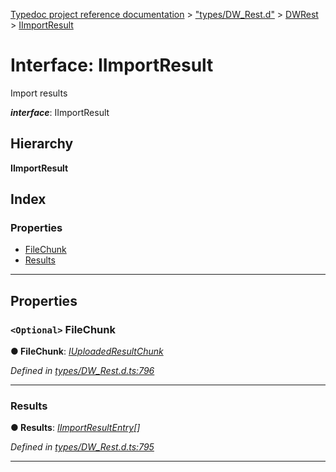 [Typedoc project reference documentation](../README.md) > ["types/DW_Rest.d"](../modules/_types_dw_rest_d_.md) > [DWRest](../modules/_types_dw_rest_d_.dwrest.md) > [IImportResult](../interfaces/_types_dw_rest_d_.dwrest.iimportresult.md)

# Interface: IImportResult

Import results

*__interface__*: IImportResult

## Hierarchy

**IImportResult**

## Index

### Properties

* [FileChunk](_types_dw_rest_d_.dwrest.iimportresult.md#filechunk)
* [Results](_types_dw_rest_d_.dwrest.iimportresult.md#results)

---

## Properties

<a id="filechunk"></a>

### `<Optional>` FileChunk

**● FileChunk**: *[IUploadedResultChunk](_types_dw_rest_d_.dwrest.iuploadedresultchunk.md)*

*Defined in [types/DW_Rest.d.ts:796](https://github.com/DocuWare/REST-Sample-TS/blob/a4697e2/src/types/DW_Rest.d.ts#L796)*

___
<a id="results"></a>

###  Results

**● Results**: *[IImportResultEntry](_types_dw_rest_d_.dwrest.iimportresultentry.md)[]*

*Defined in [types/DW_Rest.d.ts:795](https://github.com/DocuWare/REST-Sample-TS/blob/a4697e2/src/types/DW_Rest.d.ts#L795)*

___

